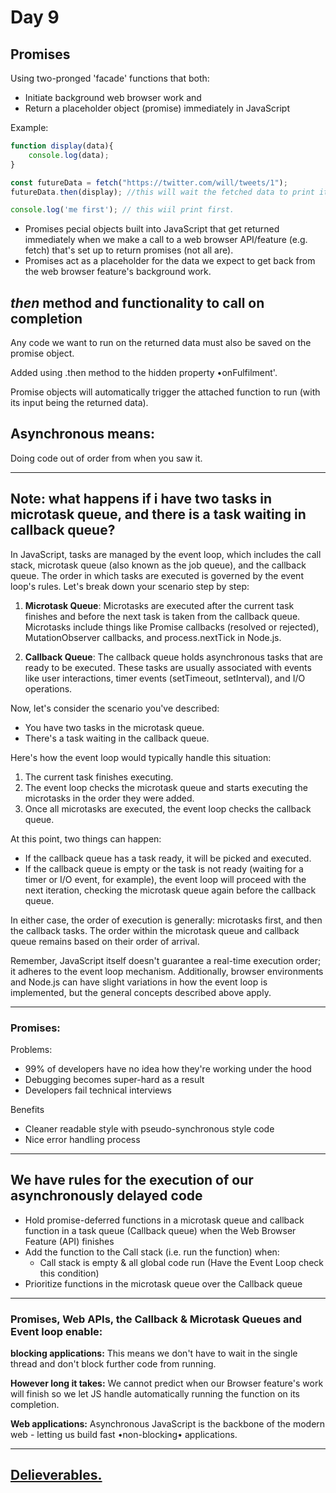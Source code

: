 <h1>Day 9</h1>

<h2>Promises</h2>

Using two-pronged 'facade' functions that both:
- Initiate background web browser work and
- Return a placeholder object (promise) immediately in JavaScript

Example:

```javascript
function display(data){
    console.log(data);
}

const futureData = fetch("https://twitter.com/will/tweets/1");
futureData.then(display); //this will wait the fetched data to print it

console.log('me first'); // this wiil print first.
```

- Promises pecial objects built into JavaScript that get returned immediately when we make a call to a web browser API/feature (e.g. fetch) that's set up to return promises (not all are).
- Promises act as a placeholder for the data we expect to get back from the web browser feature's background work.

## *then* method and functionality to call on completion

Any code we want to run on the returned data must also be saved on the promise object.

Added using .then method to the hidden property •onFulfilment'.

Promise objects will automatically trigger the attached function to run (with its input being the returned data).


## Asynchronous means:
Doing code out of order from when you saw it.

<hr>

## Note: what happens if i have two tasks in microtask queue, and there is a task waiting in callback queue?

In JavaScript, tasks are managed by the event loop, which includes the call stack, microtask queue (also known as the job queue), and the callback queue. The order in which tasks are executed is governed by the event loop's rules. Let's break down your scenario step by step:

1. **Microtask Queue**: Microtasks are executed after the current task finishes and before the next task is taken from the callback queue. Microtasks include things like Promise callbacks (resolved or rejected), MutationObserver callbacks, and process.nextTick in Node.js.

2. **Callback Queue**: The callback queue holds asynchronous tasks that are ready to be executed. These tasks are usually associated with events like user interactions, timer events (setTimeout, setInterval), and I/O operations.

Now, let's consider the scenario you've described:

- You have two tasks in the microtask queue.
- There's a task waiting in the callback queue.

Here's how the event loop would typically handle this situation:

1. The current task finishes executing.
2. The event loop checks the microtask queue and starts executing the microtasks in the order they were added.
3. Once all microtasks are executed, the event loop checks the callback queue.

At this point, two things can happen:

- If the callback queue has a task ready, it will be picked and executed.
- If the callback queue is empty or the task is not ready (waiting for a timer or I/O event, for example), the event loop will proceed with the next iteration, checking the microtask queue again before the callback queue.

In either case, the order of execution is generally: microtasks first, and then the callback tasks. The order within the microtask queue and callback queue remains based on their order of arrival.

Remember, JavaScript itself doesn't guarantee a real-time execution order; it adheres to the event loop mechanism. Additionally, browser environments and Node.js can have slight variations in how the event loop is implemented, but the general concepts described above apply.

<hr>

### Promises:

Problems:
- 99% of developers have no idea how they're working under the hood
- Debugging becomes super-hard as a result
- Developers fail technical interviews

Benefits
- Cleaner readable style with pseudo-synchronous style code
- Nice error handling process


<hr>

## We have rules for the execution of our asynchronously delayed code

- Hold promise-deferred functions in a microtask queue and callback function in a task queue (Callback queue) when the Web Browser Feature (API) finishes
- Add the function to the Call stack (i.e. run the function) when:
    - Call stack is empty & all global code run (Have the Event Loop check this condition)
- Prioritize functions in the microtask queue over the Callback queue

<hr>

<h3>Promises, Web APIs, the Callback & Microtask Queues and Event loop enable:</h3>

**blocking applications:** This means we don't have to wait in the single thread and don't block further code from running.

**However long it takes:** We cannot predict when our Browser feature's work will finish so we let JS handle automatically running the function on its completion.

**Web applications:** Asynchronous JavaScript is the backbone of the modern web - letting us build fast •non-blocking• applications.

<hr>

## [Delieverables.](https://github.com/AymanAttili/Mastering-JavaScript-in-20-Days/blob/main/Delieverables/Day9.md)
